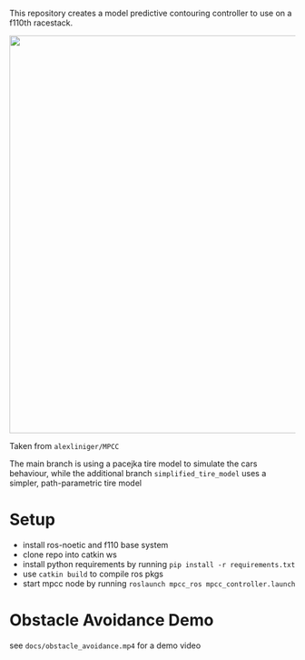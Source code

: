 This repository creates a model predictive contouring controller to use on a f110th racestack.

<img src="https://github.com/wueestry/f110_mpcc/blob/main/docs/MPC_sim.gif" width="700" />


Taken from `alexliniger/MPCC`

The main branch is using a pacejka tire model to simulate the cars behaviour, while the additional branch `simplified_tire_model` uses a simpler, path-parametric tire model

# Setup
- install ros-noetic and f110 base system
- clone repo into catkin ws
- install python requirements by running `pip install -r requirements.txt` 
- use `catkin build` to compile ros pkgs
- start mpcc node by running `roslaunch mpcc_ros mpcc_controller.launch`

# Obstacle Avoidance Demo
see `docs/obstacle_avoidance.mp4` for a demo video
